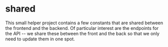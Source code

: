 # shared

This small helper project contains a few constants that are shared between the frontend and the backend.
Of particular interest are the endpoints for the API -- we share these between the front and the back so that we only need to update them in one spot.
